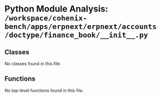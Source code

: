 # Python Module Analysis: `/workspace/cohenix-bench/apps/erpnext/erpnext/accounts/doctype/finance_book/__init__.py`

## Classes

No classes found in this file.


## Functions

No top-level functions found in this file.
